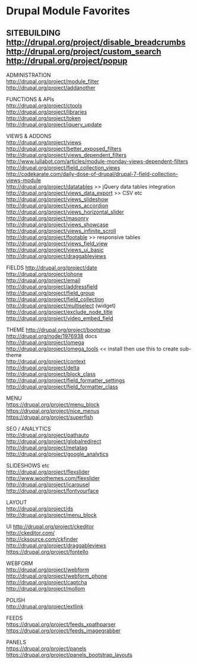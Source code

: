 # Drupal Module Favorites

SITEBUILDING  
http://drupal.org/project/disable_breadcrumbs  
http://drupal.org/project/custom_search  
http://drupal.org/project/popup  
---

ADMINISTRATION  
http://drupal.org/project/module_filter  
http://drupal.org/project/addanother  


FUNCTIONS & APIs  
http://drupal.org/project/ctools  
http://drupal.org/project/libraries  
http://drupal.org/project/token  
http://drupal.org/project/jquery_update  


VIEWS & ADDONS  
http://drupal.org/project/views  
http://drupal.org/project/better_exposed_filters  
http://drupal.org/project/views_dependent_filters  
	http://www.lullabot.com/articles/module-monday-views-dependent-filters  
http://drupal.org/project/field_collection_views  
	http://codekarate.com/daily-dose-of-drupal/drupal-7-field-collection-views-module  
http://drupal.org/project/datatables >> jQuery data tables integration  
http://drupal.org/project/views_data_export >> CSV etc  
http://drupal.org/project/views_slideshow  
http://drupal.org/project/views_accordion  
http://drupal.org/project/views_horizontal_slider  
http://drupal.org/project/masonry  
http://drupal.org/project/views_showcase  
http://drupal.org/project/views_infinite_scroll  
http://drupal.org/project/footable >> responsive tables  
http://drupal.org/project/views_field_view  
http://drupal.org/project/views_ui_basic  
http://drupal.org/project/draggableviews  


FIELDS
http://drupal.org/project/date  
http://drupal.org/project/phone  
http://drupal.org/project/email  
http://drupal.org/project/addressfield  
http://drupal.org/project/field_group  
http://drupal.org/project/field_collection  
http://drupal.org/project/multiselect (widget)  
http://drupal.org/project/exclude_node_title  
http://drupal.org/project/video_embed_field  


THEME
http://drupal.org/project/bootstrap  
	http://drupal.org/node/1976938 docs  
http://drupal.org/project/omega  
http://drupal.org/project/omega_tools << install then use this to create sub-theme  
http://drupal.org/project/context  
http://drupal.org/project/delta  
http://drupal.org/project/block_class  
http://drupal.org/project/field_formatter_settings  
http://drupal.org/project/field_formatter_class  


MENU  
https://drupal.org/project/menu_block  
https://drupal.org/project/nice_menus  
https://drupal.org/project/superfish  


SEO / ANALYTICS  
http://drupal.org/project/pathauto  
http://drupal.org/project/globalredirect  
http://drupal.org/project/metatag  
http://drupal.org/project/google_analytics  


SLIDESHOWS etc  
http://drupal.org/project/flexslider  
	http://www.woothemes.com/flexslider  
http://drupal.org/project/jcarousel  
http://drupal.org/project/fontyourface  

LAYOUT  
http://drupal.org/project/ds  
http://drupal.org/project/menu_block  

UI
http://drupal.org/project/ckeditor  
	http://ckeditor.com/  
	http://cksource.com/ckfinder  
http://drupal.org/project/draggableviews  
https://drupal.org/project/fontello  


WEBFORM  
http://drupal.org/project/webform  
http://drupal.org/project/webform_phone  
http://drupal.org/project/captcha  
http://drupal.org/project/mollom  

POLISH  
http://drupal.org/project/extlink  

FEEDS  
https://drupal.org/project/feeds_xpathparser  
https://drupal.org/project/feeds_imagegrabber  

PANELS  
https://drupal.org/project/panels  
https://drupal.org/project/panels_bootstrap_layouts  












